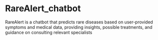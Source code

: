 # RareAlert_chatbot
RareAlert is a chatbot that predicts rare diseases based on user-provided symptoms and medical data, providing insights, possible treatments, and guidance on consulting relevant specialists
